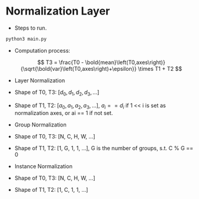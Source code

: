 # Normalization Layer

+ Steps to run.

```bash
python3 main.py
```

+ Computation process:

$$
T3 = \frac{T0 - \bold{mean}\left(T0,axes\right)}{\sqrt{\bold{var}\left(T0,axes\right)+\epsilon}} \times T1 + T2
$$

+ Layer Normalization

+ Shape of T0, T3: [$d_0, d_1, d_2, d_3, \dots$]
+ Shape of T1, T2: [$a_0, a_1, a_2, a_3, \dots$], $a_i == d_i$ if 1 << i is set as normalization axes, or ai == 1 if not set.

+ Group Normalization

+ Shape of T0, T3: [N, C, H, W, ...]
+ Shape of T1, T2: [1, G, 1, 1, ...], G is the number of groups, s.t. C % G == 0

+ Instance Normalization

+ Shape of T0, T3: [N, C, H, W, ...]
+ Shape of T1, T2: [1, C, 1, 1, ...]
